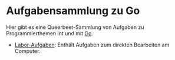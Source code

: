 # Aufgabensammlung zu Go

Hier gibt es eine Queerbeet-Sammlung von Aufgaben zu Programmierthemen int und mit [Go](https://go.dev/).

* [Labor-Aufgaben](lab/README.md): Enthält Aufgaben zum direkten Bearbeiten am Computer.
